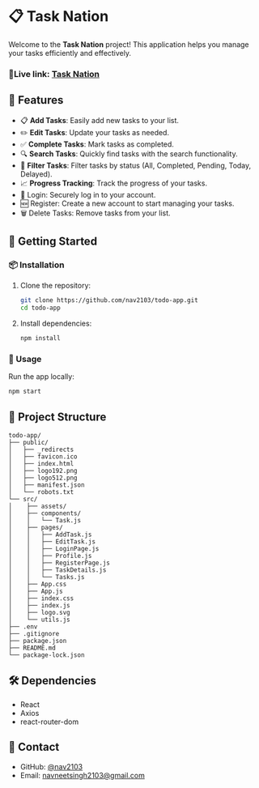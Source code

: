 # 📋 Task Nation

Welcome to the **Task Nation** project! This application helps you manage your tasks efficiently and effectively.

### 🚀Live link: [Task Nation](https://tasknation.netlify.app/)

## 🌟 Features

- 📋 **Add Tasks**: Easily add new tasks to your list.
- ✏️ **Edit Tasks**: Update your tasks as needed.
- ✅ **Complete Tasks**: Mark tasks as completed.
- 🔍 **Search Tasks**: Quickly find tasks with the search functionality.
- 📅 **Filter Tasks**: Filter tasks by status (All, Completed, Pending, Today, Delayed).
- 📈 **Progress Tracking**: Track the progress of your tasks.
- 🔐 Login: Securely log in to your account.
- 🆕 Register: Create a new account to start managing your tasks.
- 🗑️ Delete Tasks: Remove tasks from your list.

## 🚀 Getting Started

### 📦 Installation

1. Clone the repository:

    ```bash
    git clone https://github.com/nav2103/todo-app.git
    cd todo-app
    ```

2. Install dependencies:

    ```bash
    npm install
    ```

### 🔧 Usage

Run the app locally:

```bash
npm start
```

## 📂 Project Structure

```
todo-app/
├── public/
│   ├── _redirects
│   ├── favicon.ico
│   ├── index.html
│   ├── logo192.png
│   ├── logo512.png
│   ├── manifest.json
│   └── robots.txt
└── src/
│    ├── assets/
│    ├── components/
│    │   └── Task.js
│    ├── pages/
│    │   ├── AddTask.js
│    │   ├── EditTask.js
│    │   ├── LoginPage.js
│    │   ├── Profile.js
│    │   ├── RegisterPage.js
│    │   ├── TaskDetails.js
│    │   └── Tasks.js
│    ├── App.css
│    ├── App.js
│    ├── index.css
│    ├── index.js
│    ├── logo.svg
│    └── utils.js
├── .env
├── .gitignore
├── package.json
├── README.md
└── package-lock.json
```

## 🛠️ Dependencies

- React
- Axios
- react-router-dom

## 📧 Contact

- GitHub: [@nav2103](https://github.com/nav2103)
- Email: [navneetsingh2103@gmail.com](mailto:navneetsingh2103@gmail.com)
